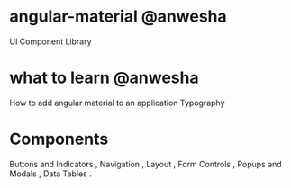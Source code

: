 # angular-material @anwesha

UI Component Library

# what to learn @anwesha

How to add angular material to an application
Typography

# Components

Buttons and Indicators ,
Navigation ,
Layout ,
Form Controls ,
Popups and Modals ,
Data Tables .
